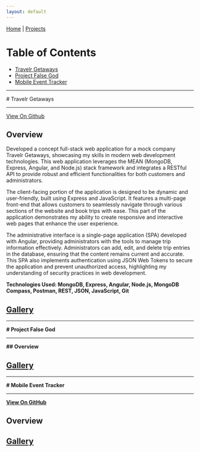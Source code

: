 ```yaml
---
layout: default
---
```


[Home](./) | [Projects](./projects)

# Table of Contents
* [Travelr Getaways](#TravelrGetaways)
* [Project False God](#ProjectFalseGod)
* [Mobile Event Tracker](#MobileEventTracker)

<hr>
<a id="TravelrGetaways"></a>
# Travelr Getaways
<hr>
<a href="https://github.com/jsenior326/Travelr-Getaways">View On Github</a>

## Overview
Developed a concept full-stack web application for a mock company Travelr Getaways, showcasing my skills in modern web development technologies. This web application leverages the MEAN (MongoDB, Express, Angular, and Node.js) stack framework and integrates a RESTful API to provide robust and efficient functionalities for both customers and administrators.

The client-facing portion of the application is designed to be dynamic and user-friendly, built using Express and JavaScript. It features a multi-page front-end that allows customers to seamlessly navigate through various sections of the website and book trips with ease. This part of the application demonstrates my ability to create responsive and interactive web pages that enhance the user experience.

The administrative interface is a single-page application (SPA) developed with Angular, providing administrators with the tools to manage trip information effectively. Administrators can add, edit, and delete trip entries in the database, ensuring that the content remains current and accurate. This SPA also implements authentication using JSON Web Tokens to secure the application and prevent unauthorized access, highlighting my understanding of security practices in web development.

<b>Technologies Used:<b/> MongoDB, Express, Angular, Node.js, MongoDB Compass, Postman, REST, JSON, JavaScript, Git

## [Gallery](Gallery/TravelrGallery.md)

<hr>
<a id="ProjectFalseGod"></a>
# Project False God
<hr>
## Overview

## [Gallery](Gallery/FalseGodGallery.md)

<hr>
<a id="MobileEventTracker"></a>
# Mobile Event Tracker
<hr>
<a href="https://github.com/jsenior326/CS360MobileArchitect-Programming">View On GitHub</a>

## Overview

## [Gallery](Gallery/EventTrackerGallery.md)
